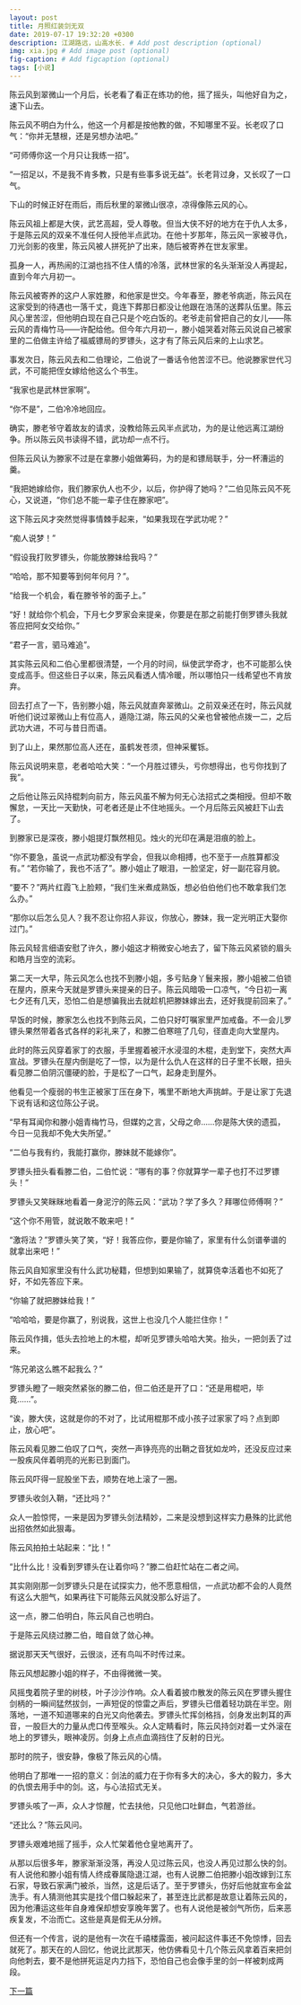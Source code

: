 ```yaml
---
layout: post
title: 月照红装剑无双
date: 2019-07-17 19:32:20 +0300
description: 江湖路远，山高水长. # Add post description (optional)
img: xia.jpg # Add image post (optional)
fig-caption: # Add figcaption (optional)
tags: [小说]
---
```


陈云风到翠微山一个月后，长老看了看正在练功的他，摇了摇头，叫他好自为之，速下山去。

陈云风不明白为什么，他这一个月都是按他教的做，不知哪里不妥。长老叹了口气：“你并无慧根，还是另想办法吧。”

“可师傅你这一个月只让我练一招”。

“一招足以，不是我不肯多教，只是有些事多说无益”。长老背过身，又长叹了一口气。

 

下山的时候正好在雨后，雨后秋里的翠微山很凉，凉得像陈云风的心。

 

陈云风祖上都是大侠，武艺高超，受人尊敬。但当大侠不好的地方在于仇人太多，于是陈云风的双亲不准任何人授他半点武功。在他十岁那年，陈云风一家被寻仇，刀光剑影的夜里，陈云风被人拼死护了出来，随后被寄养在世友家里。

孤身一人，再热闹的江湖也挡不住人情的冷落，武林世家的名头渐渐没人再提起，直到今年六月初一。

陈云风被寄养的这户人家姓滕，和他家是世交。今年春至，滕老爷病逝，陈云风在这家受到的待遇也一落千丈，竟连下葬那日都没让他跟在浩荡的送葬队伍里。陈云风心里苦涩，但他明白现在自己只是个吃白饭的。老爷走前曾把自己的女儿——陈云风的青梅竹马——许配给他。但今年六月初一，滕小姐哭着对陈云风说自己被家里的二伯做主许给了福威镖局的罗镖头，这才有了陈云风后来的上山求艺。

事发次日，陈云风去和二伯理论，二伯说了一番话令他苦涩不已。他说滕家世代习武，不可能把侄女嫁给他这么个书生。

“我家也是武林世家啊”。

“你不是”，二伯冷冷地回应。

确实，滕老爷守着故友的请求，没教给陈云风半点武功，为的是让他远离江湖纷争。所以陈云风书读得不错，武功却一点不行。

但陈云风认为滕家不过是在拿滕小姐做筹码，为的是和镖局联手，分一杯漕运的羹。

“我把她嫁给你，我们滕家仇人也不少，以后，你护得了她吗？”二伯见陈云风不死心，又说道，“你们总不能一辈子住在滕家吧”。

这下陈云风才突然觉得事情棘手起来，“如果我现在学武功呢？”

“痴人说梦！”

“假设我打败罗镖头，你能放滕妹给我吗？”

“哈哈，那不知要等到何年何月？”。

“给我一个机会，看在滕爷爷的面子上。”

“好！就给你个机会，下月七夕罗家会来提亲，你要是在那之前能打倒罗镖头我就答应把阿女交给你。”

“君子一言，驷马难追”。

其实陈云风和二伯心里都很清楚，一个月的时间，纵使武学奇才，也不可能那么快变成高手。但这些日子以来，陈云风看透人情冷暖，所以哪怕只一线希望也不肯放弃。

回去打点了一下，告别滕小姐，陈云风就直奔翠微山。之前双亲还在时，陈云风就听他们说过翠微山上有位高人，遁隐江湖，陈云风的父亲也曾被他点拨一二，之后武功大进，不可与昔日而语。

到了山上，果然那位高人还在，虽鹤发苍须，但神采矍铄。

陈云风说明来意，老者哈哈大笑：“一个月胜过镖头，亏你想得出，也亏你找到了我”。

之后他让陈云风持棍刺向前方，陈云风虽不解为何无心法招式之类相授。但却不敢懈怠，一天比一天勤快，可老者还是止不住地摇头。一个月后陈云风被赶下山去了。



到滕家已是深夜，滕小姐提灯飘然相见。烛火的光印在满是泪痕的脸上。

“你不要急，虽说一点武功都没有学会，但我以命相搏，也不至于一点胜算都没有。”
 “若你输了，我也不活了”。滕小姐止了眼泪，一脸坚定，好一副花容月貌。

“要不？”两片红霞飞上脸颊，“我们生米煮成熟饭，想必伯伯他们也不敢拿我们怎么办。”

“那你以后怎么见人？我不忍让你招人非议，你放心，滕妹，我一定光明正大娶你过门。”

陈云风轻言细语安慰了许久，滕小姐这才稍微安心地去了，留下陈云风紧锁的眉头和皓月当空的流彩。

第二天一大早，陈云风怎么也找不到滕小姐，多亏贴身丫鬟来报，滕小姐被二伯锁在屋内，原来今天就是罗镖头来提亲的日子。陈云风暗吸一口凉气，“今日初一离七夕还有几天，恐怕二伯是想骗我出去就趁机把滕妹嫁出去，还好我提前回来了。”

早饭的时候，滕家怎么也找不到陈云风，二伯只好叮嘱家里严加戒备。不一会儿罗镖头果然带着各式各样的彩礼来了，和滕二伯寒暄了几句，径直走向大堂屋内。

此时的陈云风穿着家丁的衣服，手里握着被汗水浸湿的木棍，走到堂下，突然大声宣战。罗镖头在屋内倒是吃了一惊，以为是什么仇人在这样的日子里不长眼，扭头看见滕二伯阴沉僵硬的脸，于是松了一口气，起身走到屋外。

他看见一个瘦弱的书生正被家丁压在身下，嘴里不断地大声挑衅。于是让家丁先退下说有话和这位陈公子说。

“早有耳闻你和滕小姐青梅竹马，但媒妁之言，父母之命……你是陈大侠的遗孤，今日一见我却不免大失所望。”

“二伯与我有约，我能打赢你，滕妹就不能嫁你”。

罗镖头扭头看看滕二伯，二伯忙说：“哪有的事？你就算学一辈子也打不过罗镖头！”

罗镖头又笑眯眯地看着一身泥泞的陈云风：“武功？学了多久？拜哪位师傅啊？”

“这个你不用管，就说敢不敢来吧！”

“激将法？”罗镖头笑了笑，“好！我答应你，要是你输了，家里有什么剑谱拳谱的就拿出来吧！”

陈云风自知家里没有什么武功秘籍，但想到如果输了，就算侥幸活着也不如死了好，不如先答应下来。

“你输了就把滕妹给我！”

“哈哈哈，要是你赢了，别说我，这世上也没几个人能拦住你！”

陈云风作揖，低头去捡地上的木棍，却听见罗镖头哈哈大笑。抬头，一把剑丢了过来。

“陈兄弟这么瞧不起我么？” 

罗镖头瞪了一眼突然紧张的滕二伯，但二伯还是开了口：“还是用棍吧，毕竟……”。

“诶，滕大侠，这就是你的不对了，比试用棍那不成小孩子过家家了吗？点到即止，放心吧”。

陈云风看见滕二伯叹了口气，突然一声铮亮亮的出鞘之音犹如龙吟，还没反应过来一股疾风伴着明亮的光影已到面门。

陈云风吓得一屁股坐下去，顺势在地上滚了一圈。

罗镖头收剑入鞘，“还比吗？”

众人一脸惊愕，一来是因为罗镖头剑法精妙，二来是没想到这样实力悬殊的比武他出招依然如此狠毒。

陈云风拍拍土站起来：“比！”

“比什么比！没看到罗镖头在让着你吗？”滕二伯赶忙站在二者之间。

其实刚刚那一剑罗镖头只是在试探实力，他不愿意相信，一点武功都不会的人竟然有这么大胆气，如果再往下可能陈云风就没那么好运了。

这一点，滕二伯明白，陈云风自己也明白。

于是陈云风绕过滕二伯，暗自敛了敛心神。

 

据说那天天气很好，云很淡，还有鸟叫不时传过来。

陈云风想起滕小姐的样子，不由得微微一笑。

风摇曳着院子里的树枝，叶子沙沙作响。众人看着披巾散发的陈云风在罗镖头握住剑柄的一瞬间猛然拔剑，一声短促的惊雷之声后，罗镖头已借着轻功跳在半空。刚落地，一道不知道哪来的白光又向他袭去。罗镖头忙挥剑格挡，剑身发出刺耳的声音，一股巨大的力量从虎口传至喉头。众人定睛看时，陈云风持剑对着一丈外滚在地上的罗镖头，眼神凌厉。剑身上点点血滴挡住了反射的日光。

那时的院子，很安静，像极了陈云风的心情。

他明白了那唯一一招的意义：剑法的威力在于你有多大的决心，多大的毅力，多大的仇恨去用手中的剑。这，与心法招式无关。

罗镖头咳了一声，众人才惊醒，忙去扶他，只见他口吐鲜血，气若游丝。

“还比么？”陈云风问。

罗镖头艰难地摇了摇手，众人忙架着他仓皇地离开了。

 

从那以后很多年，滕家渐渐没落，再没人见过陈云风，也没人再见过那么快的剑。有人说他和滕小姐有情人终成眷属隐退江湖，也有人说滕二伯把滕小姐改嫁到江东石家，导致石家满门被杀，当然，这是后话了。至于罗镖头，伤好后他就宣布金盆洗手。有人猜测他其实是找个借口躲起来了，甚至连比武都是故意让着陈云风的，因为他漕运这些年自身难保却想安享晚年罢了。也有人说他是被剑气所伤，后来恶疾复发，不治而亡。这些是真是假无从分辨。

但还有一个传言，说的是他有一次在千禧楼露面，被问起这件事还不免惊悸，回去就死了。那天在的人回忆，他说比武那天，他仿佛看见十几个陈云风拿着百来把剑向他刺去，要不是他拼死运足内力挡下，恐怕自己也会像手里的剑一样被刺成两段。

[下一篇](../writting2/)

